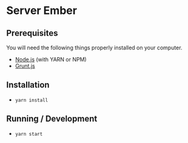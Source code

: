 # Server Ember

## Prerequisites

You will need the following things properly installed on your computer.

* [Node.js](http://nodejs.org/) (with YARN or NPM)
* [Grunt.js](http://http://gruntjs.com//)

## Installation

* `yarn install`

## Running / Development

* `yarn start`
